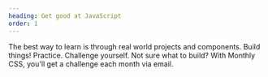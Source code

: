 ```yaml
---
heading: Get good at JavaScript
order: 1
---
```


The best way to learn is through real world projects and components. Build things! Practice. Challenge yourself. Not sure what to build? With Monthly CSS, you'll get a challenge each month via email.
